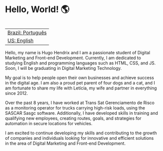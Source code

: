 <h1> Hello, World! 🌎</h1>

<table align="right">
 <tr><td><a href="https://github.com/HugoHendrix/hugohendrix/blob/main/README.md">Brazil: Português</a></td></tr> 
 <tr><td><a href="https://github.com/HugoHendrix/hugohendrix/blob/main/README-en.md">US: English</a></td></tr>
</table>

Hello, my name is Hugo Hendrix and I am a passionate student of Digital Marketing and Front-end Development. Currently, I am dedicated to studying English and programming languages such as HTML, CSS, and JS. Soon, I will be graduating in Digital Marketing Technology.

My goal is to help people open their own businesses and achieve success in the digital age. I am also a proud pet parent of four dogs and a cat, and I am fortunate to share my life with Letícia, my wife and partner in everything since 2012.

Over the past 8 years, I have worked at Trans Sat Gerenciamento de Risco as a monitoring operator for trucks carrying high-risk loads, using the SASCAR Sasgc software. Additionally, I have developed skills in training and qualifying new employees, creating routes, goals, and strategies for automation in secure locations for vehicles.

I am excited to continue developing my skills and contributing to the growth of companies and individuals looking for innovative and efficient solutions in the area of Digital Marketing and Front-end Development.
